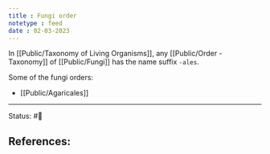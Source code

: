 ```yaml
---
title : Fungi order
notetype : feed
date : 02-03-2023
---
```


In [[Public/Taxonomy of Living Organisms]], any [[Public/Order - Taxonomy]] of [[Public/Fungi]] has the name suffix `-ales`.

Some of the fungi orders:
- [[Public/Agaricales]]

-----

Status: #🌱 

References:
- 
